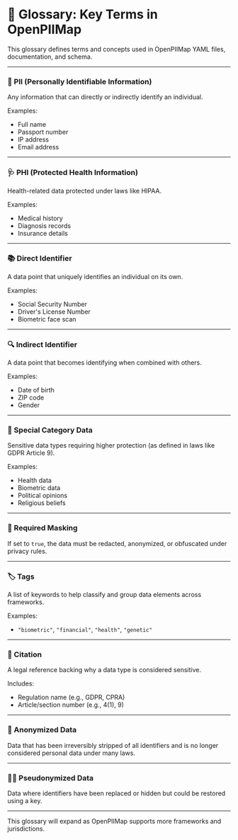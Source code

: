 # 📘 Glossary: Key Terms in OpenPIIMap

This glossary defines terms and concepts used in OpenPIIMap YAML files, documentation, and schema.

---

### 🧍 PII (Personally Identifiable Information)
Any information that can directly or indirectly identify an individual.

Examples:
- Full name
- Passport number
- IP address
- Email address

---

### 🩺 PHI (Protected Health Information)
Health-related data protected under laws like HIPAA.

Examples:
- Medical history
- Diagnosis records
- Insurance details

---

### 📚 Direct Identifier
A data point that uniquely identifies an individual on its own.

Examples:
- Social Security Number
- Driver's License Number
- Biometric face scan

---

### 🔍 Indirect Identifier
A data point that becomes identifying when combined with others.

Examples:
- Date of birth
- ZIP code
- Gender

---

### 🚨 Special Category Data
Sensitive data types requiring higher protection (as defined in laws like GDPR Article 9).

Examples:
- Health data
- Biometric data
- Political opinions
- Religious beliefs

---

### 🔐 Required Masking
If set to `true`, the data must be redacted, anonymized, or obfuscated under privacy rules.

---

### 🏷️ Tags
A list of keywords to help classify and group data elements across frameworks.

Examples:
- `"biometric"`, `"financial"`, `"health"`, `"genetic"`

---

### 📖 Citation
A legal reference backing why a data type is considered sensitive.

Includes:
- Regulation name (e.g., GDPR, CPRA)
- Article/section number (e.g., 4(1), 9)

---

### 🧠 Anonymized Data
Data that has been irreversibly stripped of all identifiers and is no longer considered personal data under many laws.

---

### 🕵️‍♂️ Pseudonymized Data
Data where identifiers have been replaced or hidden but could be restored using a key.

---

This glossary will expand as OpenPIIMap supports more frameworks and jurisdictions.
